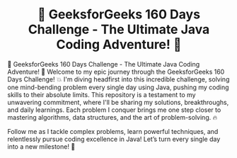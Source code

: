 <h1 align="center">🚀 GeeksforGeeks 160 Days Challenge - The Ultimate Java Coding Adventure! 🌟</h1>
🚀 GeeksforGeeks 160 Days Challenge - The Ultimate Java Coding Adventure! 🌟
Welcome to my epic journey through the GeeksforGeeks 160 Days Challenge! 💥 I'm diving headfirst into this incredible challenge, solving one mind-bending problem every single day using Java, pushing my coding skills to their absolute limits. This repository is a testament to my unwavering commitment, where I'll be sharing my solutions, breakthroughs, and daily learnings. Each problem I conquer brings me one step closer to mastering algorithms, data structures, and the art of problem-solving. 🔥

Follow me as I tackle complex problems, learn powerful techniques, and relentlessly pursue coding excellence in Java! Let’s turn every single day into a new milestone! 🚀
